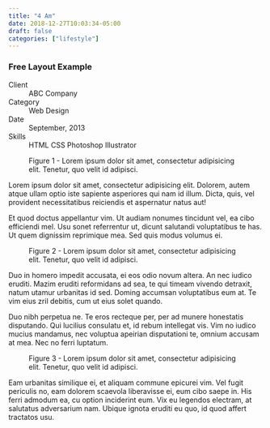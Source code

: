 ```yaml
---
title: "4 Am"
date: 2018-12-27T10:03:34-05:00
draft: false
categories: ["lifestyle"]
---
```


<!--

This HTML file creates a detailed page for a portfolio item in the MongKok template.

If you want to use relative paths, please use:

1. the "data-href" attribute instead of the "href" attribute in the "a" tags,
2. the "data-src" attribute instead of the "src" attribute in the "img" tags and the "iframe" tags.

 -->
<html>
<head>
  <title>Details of Portfolio Item</title>
</head>
<body>
  <!-- Title -->
  <h3>Free Layout Example</h3>

  <!-- Detailed Descriptions -->
  <div class="row desc">
    <div class="col-sm-4 left-info-col">
      <dl>
        <dt>Client</dt>
        <dd>ABC Company</dd>
        <dt>Category</dt>
        <dd>Web Design</dd>
        <dt>Date</dt>
        <dd>September, 2013</dd>
        <dt>Skills</dt>
        <dd><span class="tag inline-block">HTML</span> <span class="tag inline-block">CSS</span> <span class="tag inline-block">Photoshop</span> <span class="tag inline-block">Illustrator</span></dd>
      </dl>
    </div>
    <div class="col-sm-8 content-col">
      <figure class="text-center">
        <img data-src="images/720x480.gif" alt="" width="100%">
        <figcaption class="text-center">Figure 1 - Lorem ipsum dolor sit amet, consectetur adipisicing elit. Tenetur, quo velit id adipisci.</figcaption>
      </figure>
      <p>Lorem ipsum dolor sit amet, consectetur adipisicing elit. Dolorem, autem atque ullam optio iste sapiente asperiores qui nam id illum. Dicta, quis, vel provident necessitatibus reiciendis et aspernatur natus aut!</p>
      <p>Et quod doctus appellantur vim. Ut audiam nonumes tincidunt vel, ea cibo efficiendi mel. Usu sonet referrentur ut, dicunt salutandi voluptatibus te has. Ut quem dignissim reprimique mea. Sed quis modus volumus ei.</p>
      <figure class="text-center">
        <img data-src="images/720x480.gif" alt="" width="100%">
        <figcaption class="text-center">Figure 2 - Lorem ipsum dolor sit amet, consectetur adipisicing elit. Tenetur, quo velit id adipisci.</figcaption>
      </figure>
      <p>Duo in homero impedit accusata, ei eos odio novum altera. An nec iudico eruditi. Mazim eruditi reformidans ad sea, te qui timeam vivendo detraxit, natum utamur urbanitas id sed. Doming accumsan voluptatibus eum at. Te vim eius zril debitis, cum ut eius solet quando.</p>
      <p>Duo nibh perpetua ne. Te eros recteque per, per ad munere honestatis disputando. Qui lucilius consulatu et, id rebum intellegat vis. Vim no iudico mucius mandamus, nec voluptua apeirian disputationi te, omnium accusam at mea. Nec no ferri luptatum.</p>
      <figure class="text-center">
        <img data-src="images/720x480.gif" alt="" width="100%">
        <figcaption class="text-center">Figure 3 - Lorem ipsum dolor sit amet, consectetur adipisicing elit. Tenetur, quo velit id adipisci.</figcaption>
      </figure>
      <p>Eam urbanitas similique ei, et aliquam commune epicurei vim. Vel fugit periculis no, eam dolorem scaevola liberavisse ei, eum cibo saepe in. His ferri admodum ea, cu option inciderint eum. Vix eu legendos electram, at salutatus adversarium nam. Ubique ignota eruditi eu quo, id quod affert tractatos usu.</p>
    </div>
  </div>
</body>
</html>